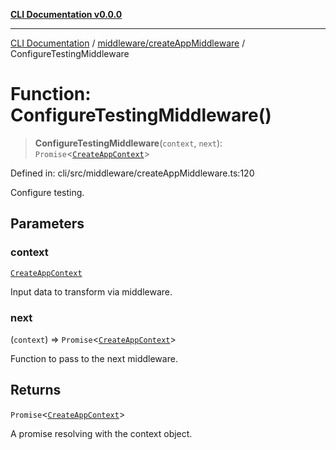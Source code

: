 [**CLI Documentation v0.0.0**](../../../README.md)

***

[CLI Documentation](../../../modules.md) / [middleware/createAppMiddleware](../README.md) / ConfigureTestingMiddleware

# Function: ConfigureTestingMiddleware()

> **ConfigureTestingMiddleware**(`context`, `next`): `Promise`\<[`CreateAppContext`](../../../commands/InitCommand/interfaces/CreateAppContext.md)\>

Defined in: cli/src/middleware/createAppMiddleware.ts:120

Configure testing.

## Parameters

### context

[`CreateAppContext`](../../../commands/InitCommand/interfaces/CreateAppContext.md)

Input data to transform via middleware.

### next

(`context`) => `Promise`\<[`CreateAppContext`](../../../commands/InitCommand/interfaces/CreateAppContext.md)\>

Function to pass to the next middleware.

## Returns

`Promise`\<[`CreateAppContext`](../../../commands/InitCommand/interfaces/CreateAppContext.md)\>

A promise resolving with the context object.
